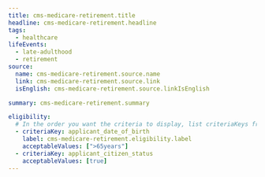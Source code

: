 ```yaml
---
title: cms-medicare-retirement.title
headline: cms-medicare-retirement.headline
tags:
  - healthcare
lifeEvents:
  - late-adulthood
  - retirement
source:
  name: cms-medicare-retirement.source.name
  link: cms-medicare-retirement.source.link
  isEnglish: cms-medicare-retirement.source.linkIsEnglish

summary: cms-medicare-retirement.summary

eligibility:
  # In the order you want the criteria to display, list criteriaKeys from the csv here, each followed by a comma-separated list of which values indicate eligibility for that criteria. Wrap individual values in quotes if they have inner commas.
  - criteriaKey: applicant_date_of_birth
    label: cms-medicare-retirement.eligibility.label
    acceptableValues: [">65years"]
  - criteriaKey: applicant_citizen_status
    acceptableValues: [true]
---
```

